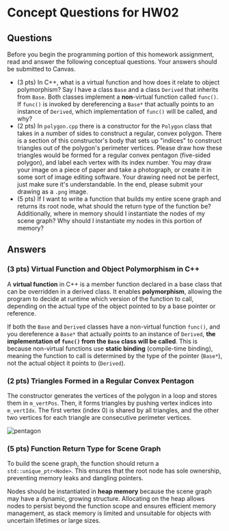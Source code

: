 # Concept Questions for HW02

## Questions

Before you begin the programming portion of this homework assignment, read and answer the following conceptual questions. Your answers should be submitted to Canvas.

- (3 pts) In C++, what is a virtual function and how does it relate to object polymorphism? Say I have a class `Base` and a class `Derived` that inherits from `Base`. Both classes implement a **non**-virtual function called `func()`. If `func()` is invoked by dereferencing a `Base*` that actually points to an instance of `Derived`, which implementation of `func()` will be called, and why?
- (2 pts) In `polygon.cpp` there is a constructor for the `Polygon` class that takes in a number of sides to construct a regular, convex polygon. There is a section of this constructor's body that sets up "indices" to construct triangles out of the polygon's perimeter vertices. Please draw how these triangles would be formed for a regular convex pentagon (five-sided polygon), and label each vertex with its index number. You may draw your image on a piece of paper and take a photograph, or create it in some sort of image editing software. Your drawing need not be perfect, just make sure it's understandable. In the end, please submit your drawing as a `.png` image.
- (5 pts) If I want to write a function that builds my entire scene graph and returns its root node, what should the return type of the function be? Additionally, where in memory should I instantiate the nodes of my scene graph? Why should I instantiate my nodes in this portion of memory?

## Answers

### (3 pts) Virtual Function and Object Polymorphism in C++

A **virtual function** in C++ is a member function declared in a base class that can be overridden in a derived class. It enables **polymorphism**, allowing the program to decide at runtime which version of the function to call, depending on the actual type of the object pointed to by a base pointer or reference. 

If both the `Base` and `Derived` classes have a non-virtual function `func()`, and you dereference a `Base*` that actually points to an instance of `Derived`, **the implementation of `func()` from the `Base` class will be called**. This is because non-virtual functions use **static binding** (compile-time binding), meaning the function to call is determined by the type of the pointer (`Base*`), not the actual object it points to (`Derived`).

### (2 pts) Triangles Formed in a Regular Convex Pentagon
The constructor generates the vertices of the polygon in a loop and stores them in `m_vertPos`. Then, it forms triangles by pushing vertex indices into `m_vertIdx`. The first vertex (index 0) is shared by all triangles, and the other two vertices for each triangle are consecutive perimeter vertices.

![pentagon](https://cdn.jsdelivr.net/gh/davidliuk/images@master/blog/pentagon.png)

### (5 pts) Function Return Type for Scene Graph
To build the scene graph, the function should return a `std::unique_ptr<Node>`. This ensures that the root node has sole ownership, preventing memory leaks and dangling pointers.

Nodes should be instantiated in **heap memory** because the scene graph may have a dynamic, growing structure. Allocating on the heap allows nodes to persist beyond the function scope and ensures efficient memory management, as stack memory is limited and unsuitable for objects with uncertain lifetimes or large sizes.